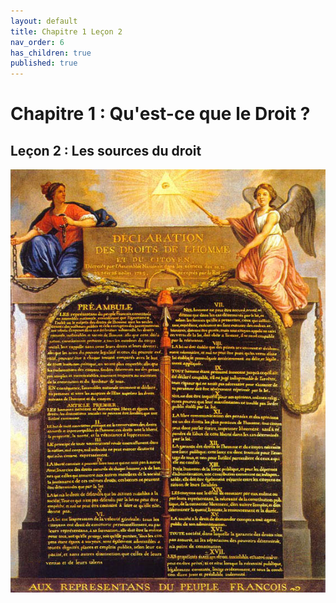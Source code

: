 ```yaml
---
layout: default
title: Chapitre 1 Leçon 2
nav_order: 6
has_children: true
published: true
---
```

# Chapitre 1 : Qu'est-ce que le Droit ?
## Leçon 2 : Les sources du droit


![declaration](../../assets/img/decla.png)